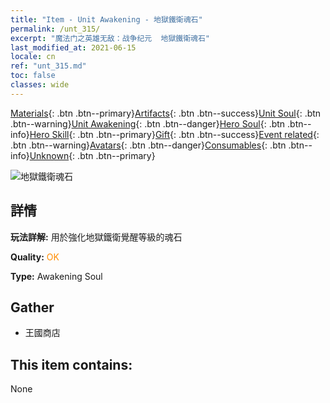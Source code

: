 ```yaml
---
title: "Item - Unit Awakening - 地獄鐵衛魂石"
permalink: /unt_315/
excerpt: "魔法门之英雄无敌：战争纪元  地獄鐵衛魂石"
last_modified_at: 2021-06-15
locale: cn
ref: "unt_315.md"
toc: false
classes: wide
---
```

 [Materials](/ItemsCN/){: .btn .btn--primary}[Artifacts](/ItemsCN/Artifacts/){: .btn .btn--success}[Unit Soul](/ItemsCN/UnitSoul/){: .btn .btn--warning}[Unit Awakening](/ItemsCN/UnitAwakening/){: .btn .btn--danger}[Hero Soul](/ItemsCN/HeroSoul/){: .btn .btn--info}[Hero Skill](/ItemsCN/HeroSkill/){: .btn .btn--primary}[Gift](/ItemsCN/Gift/){: .btn .btn--success}[Event related](/ItemsCN/Events/){: .btn .btn--warning}[Avatars](/ItemsCN/Avatars/){: .btn .btn--danger}[Consumables](/ItemsCN/Consumables/){: .btn .btn--info}[Unknown](/ItemsCN/Unknown/){: .btn .btn--primary}

 ![地獄鐵衛魂石](/images/u/tia_changjiaoemo.jpg)

## 詳情
 **玩法詳解:** 用於強化地獄鐵衛覺醒等級的魂石

 **Quality:** <span style="color: #FF8C00">OK</span>

 **Type:** Awakening Soul

## Gather

*    王國商店 

## This item contains:

  None

